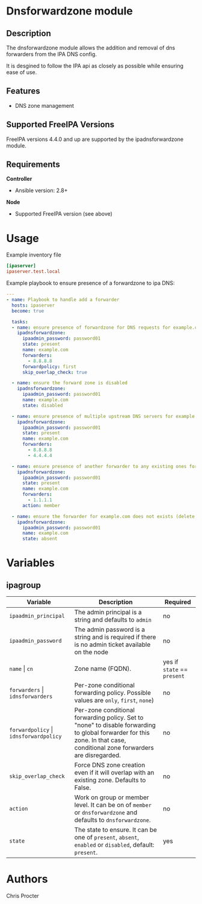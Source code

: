 Dnsforwardzone module
=====================

Description
-----------

The dnsforwardzone module allows the addition and removal of dns forwarders from the IPA DNS config.

It is desgined to follow the IPA api as closely as possible while ensuring ease of use.


Features
--------
* DNS zone management

Supported FreeIPA Versions
--------------------------

FreeIPA versions 4.4.0 and up are supported by the ipadnsforwardzone module.

Requirements
------------
**Controller**
* Ansible version: 2.8+

**Node**
* Supported FreeIPA version (see above)


Usage
=====

Example inventory file

```ini
[ipaserver]
ipaserver.test.local
```


Example playbook to ensure presence of a forwardzone to ipa DNS:

```yaml
---
- name: Playbook to handle add a forwarder
  hosts: ipaserver
  become: true

  tasks:
  - name: ensure presence of forwardzone for DNS requests for example.com to 8.8.8.8
    ipadnsforwardzone:
      ipaadmin_password: password01
      state: present
      name: example.com
      forwarders:
        - 8.8.8.8
      forwardpolicy: first
      skip_overlap_check: true

  - name: ensure the forward zone is disabled
    ipadnsforwardzone:
      ipaadmin_password: password01
      name: example.com
      state: disabled

  - name: ensure presence of multiple upstream DNS servers for example.com
    ipadnsforwardzone:
      ipaadmin_password: password01
      state: present
      name: example.com
      forwarders:
        - 8.8.8.8
        - 4.4.4.4

  - name: ensure presence of another forwarder to any existing ones for example.com
    ipadnsforwardzone:
      ipaadmin_password: password01
      state: present
      name: example.com
      forwarders:
        - 1.1.1.1
      action: member

  - name: ensure the forwarder for example.com does not exists (delete it if needed)
    ipadnsforwardzone:
      ipaadmin_password: password01
      name: example.com
      state: absent
```

Variables
=========

ipagroup
-------

Variable | Description | Required
-------- | ----------- | --------
`ipaadmin_principal` | The admin principal is a string and defaults to `admin` | no
`ipaadmin_password` | The admin password is a string and is required if there is no admin ticket available on the node | no
`name` \| `cn` | Zone name (FQDN). | yes if `state` == `present`
`forwarders` \| `idnsforwarders` |  Per-zone conditional forwarding policy. Possible values are `only`, `first`, `none`) | no
`forwardpolicy` \| `idnsforwardpolicy` | Per-zone conditional forwarding policy. Set to "none" to disable forwarding to global forwarder for this zone. In that case, conditional zone forwarders are disregarded. | no
`skip_overlap_check` | Force DNS zone creation even if it will overlap with an existing zone. Defaults to False. | no
`action` | Work on group or member level. It can be on of `member` or `dnsforwardzone` and defaults to `dnsforwardzone`. | no
`state` | The state to ensure. It can be one of `present`, `absent`, `enabled` or `disabled`, default: `present`. | yes


Authors
=======

Chris Procter
